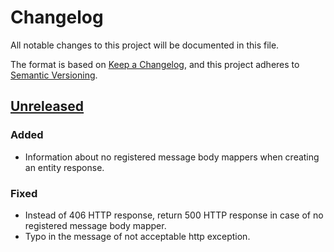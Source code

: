 # Changelog

All notable changes to this project will be documented in this file.

The format is based on [Keep a Changelog](https://keepachangelog.com/en/1.0.0/),
and this project adheres to [Semantic Versioning](https://semver.org/spec/v2.0.0.html).

## [Unreleased]

### Added
- Information about no registered message body mappers when creating an entity response.

### Fixed
- Instead of 406 HTTP response, return 500 HTTP response in case of no registered message body mapper.
- Typo in the message of not acceptable http exception.

[unreleased]: https://github.com/piku235/JungiFrameworkExtraBundle/compare/v1.0.0...HEAD

